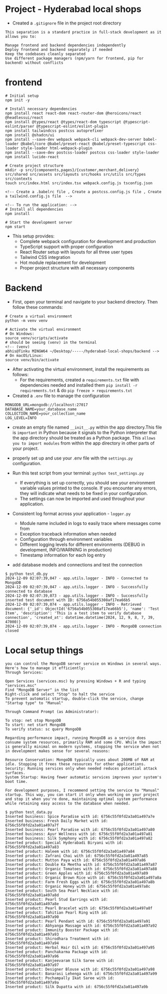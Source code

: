 # Project - Hyderabad local shops

- Created a `.gitignore` file in the project root directory

```
This separation is a standard practice in full-stack development as it allows you to:

Manage frontend and backend dependencies independently
Deploy frontend and backend separately if needed
Keep the codebases cleanly separated
Use different package managers (npm/yarn for frontend, pip for backend) without conflicts
```

# frontend

```
# Initial setup
npm init -y

# Install necessary dependencies
npm install react react-dom react-router-dom @heroicons/react @headlessui/react
npm install @types/react @types/react-dom typescript @typescript-eslint/parser @typescript-eslint/eslint-plugin
npm install tailwindcss postcss autoprefixer
npm install @shadcn/ui
npm install --save-dev webpack webpack-cli webpack-dev-server babel-loader @babel/core @babel/preset-react @babel/preset-typescript css-loader style-loader html-webpack-plugin
npm install --save-dev postcss-loader postcss css-loader style-loader
npm install lucide-react

# Create project structure
mkdir -p src/{components,pages}/{customer,merchant,delivery} src/shared src/assets src/layouts src/hooks src/utils src/types src/contexts
touch src/index.html src/index.tsx webpack.config.js tsconfig.json

<!-- Create a .babelrc file , Create a postcss.config.js file , Create a tailwind.config.js file  -->

<!-- To run the application: -->
# Install all dependencies
npm install

# Start the development server
npm start
```

- This setup provides:
  - Complete webpack configuration for development and production
  - TypeScript support with proper configuration
  - React Router setup with layouts for all three user types
  - Tailwind CSS integration
  - Hot module replacement for development
  - Proper project structure with all necessary components

# Backend

- First, open your terminal and navigate to your backend directory. Then follow these commands:

```
# Create a virtual environment
python -m venv venv

# Activate the virtual environment
# On Windows:
source venv/scripts/activate
# should be seeing (venv) in the terminal
<!-- (venv)
abhis@Tinku MINGW64 ~/Desktop/-----/hyderabad-local-shops/backend -->
# On macOS/Linux:
source venv/bin/activate

```

- After activating the virtual environment, install the requirements as follows:
  - For the requirements, created a `requirements.txt` file with dependencies needed and installed them `pip install -r requirements.txt` & do `pip freeze > requirements.txt`
- Created a `.env` file to manage the configuration

```
MONGODB_URL=mongodb://localhost:27017
DATABASE_NAME=your_database_name
COLLECTION_NAME=your_collection_name
LOG_LEVEL=INFO
```

- create an empty file named `__init__.py` within the app directory.This file is `important` in Python because it signals to the Python interpreter that the app directory should be treated as a Python package. This `allows you to import modules` from within the app directory in other parts of your project.

- properly set up and use your .env file with the `settings.py` configuration.
- Run this test script from your terminal: `python test_settings.py`
  - If everything is set up correctly, you should see your environment variable values printed to the console. If you encounter any errors, they will indicate what needs to be fixed in your configuration.
  - The settings can now be imported and used throughout your application.
- Consistent log format across your application - `logger.py`
  - Module name included in logs to easily trace where messages come from
  - Exception traceback information when needed
  - Configuration through environment variables
  - Different logging levels for different environments (DEBUG in development, INFO/WARNING in production)
  - Timestamp information for each log entry
- add database models and connections and test the connection

```
$ python test_db.py
2024-12-09 02:07:39,047 - app.utils.logger - INFO - Connected to MongoDB
2024-12-09 02:07:39,047 - app.utils.logger - INFO - Successfully connected to database
2024-12-09 02:07:39,073 - app.utils.logger - INFO - Successfully inserted test document with ID: 6756a54b055308af17ea66b5
2024-12-09 02:07:39,074 - app.utils.logger - INFO - Retrieved document: {'_id': ObjectId('6756a54b055308af17ea66b5'), 'name': 'Test Item', 'description': 'This is a test item to verify database connection', 'created_at': datetime.datetime(2024, 12, 9, 8, 7, 39, 47000)}
2024-12-09 02:07:39,074 - app.utils.logger - INFO - MongoDB connection closed
```

# Local setup things

```
you can control the MongoDB server service on Windows in several ways. Here's how to manage it efficiently:
Through Services:

Open Services (services.msc) by pressing Windows + R and typing "services.msc"
Find "MongoDB Server" in the list
Right-click and select "Stop" to halt the service
To prevent automatic startup, double-click the service, change "Startup type" to "Manual"

Through Command Prompt (as Administrator):

To stop: net stop MongoDB
To start: net start MongoDB
To verify status: sc query MongoDB

Regarding performance impact, running MongoDB as a service does consume system resources, primarily RAM and some CPU. While the impact is generally minimal on modern systems, stopping the service when not in development makes sense for several reasons:

Resource Conservation: MongoDB typically uses about 200MB of RAM at idle. Stopping it frees these resources for other applications.
Security: Running services only when needed reduces potential attack surfaces.
System Startup: Having fewer automatic services improves your system's boot time.

For development purposes, I recommend setting the service to "Manual" startup. This way, you can start it only when working on your project and stop it when you're done, maintaining optimal system performance while retaining easy access to the database when needed.
```

```
$ python test_data.py
Inserted business: Spice Paradise with id: 6756c55f0fd2a3a01a497a7e
Inserted business: Fresh Daily Market with id: 6756c55f0fd2a3a01a497a7f
Inserted business: Pearl Paradise with id: 6756c55f0fd2a3a01a497a80
Inserted business: Ayur Wellness with id: 6756c55f0fd2a3a01a497a81
Inserted business: Silk Symphony with id: 6756c55f0fd2a3a01a497a82
Inserted product: Special Hyderabadi Biryani with id: 6756c55f0fd2a3a01a497a83
Inserted product: Haleem with id: 6756c55f0fd2a3a01a497a84
Inserted product: Zafrani Chai with id: 6756c55f0fd2a3a01a497a85
Inserted product: Mutton Paya with id: 6756c55f0fd2a3a01a497a86
Inserted product: Double Ka Meetha with id: 6756c55f0fd2a3a01a497a87
Inserted product: Organic Tomatoes with id: 6756c55f0fd2a3a01a497a88
Inserted product: Green Apples with id: 6756c55f0fd2a3a01a497a89
Inserted product: Organic Brown Rice with id: 6756c55f0fd2a3a01a497a8a
Inserted product: Farm Fresh Eggs with id: 6756c55f0fd2a3a01a497a8b
Inserted product: Organic Honey with id: 6756c55f0fd2a3a01a497a8c
Inserted product: South Sea Pearl Necklace with id: 6756c55f0fd2a3a01a497a8d
Inserted product: Pearl Stud Earrings with id: 6756c55f0fd2a3a01a497a8e
Inserted product: Pearl Bracelet with id: 6756c55f0fd2a3a01a497a8f
Inserted product: Tahitian Pearl Ring with id: 6756c55f0fd2a3a01a497a90
Inserted product: Pearl Pendant with id: 6756c55f0fd2a3a01a497a91
Inserted product: Abhyanga Massage with id: 6756c55f0fd2a3a01a497a92
Inserted product: Immunity Booster Package with id: 6756c55f0fd2a3a01a497a93
Inserted product: Shirodhara Treatment with id: 6756c55f0fd2a3a01a497a94
Inserted product: Herbal Hair Oil with id: 6756c55f0fd2a3a01a497a95
Inserted product: Panchakarma Package with id: 6756c55f0fd2a3a01a497a96
Inserted product: Kanjeevaram Silk Saree with id: 6756c55f0fd2a3a01a497a97
Inserted product: Designer Blouse with id: 6756c55f0fd2a3a01a497a98
Inserted product: Banarasi Lehenga with id: 6756c55f0fd2a3a01a497a99
Inserted product: Pochampally Ikat Saree with id: 6756c55f0fd2a3a01a497a9a
Inserted product: Silk Dupatta with id: 6756c55f0fd2a3a01a497a9b
```
